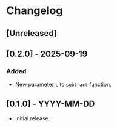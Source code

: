 # Changelog

## [Unreleased]

## [0.2.0] - 2025-09-19
### Added
- New parameter `c` to `subtract` function.

## [0.1.0] - YYYY-MM-DD
- Initial release.